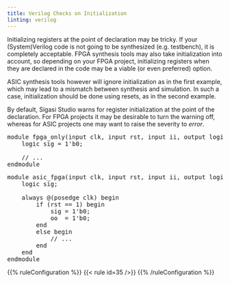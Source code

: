 ```yaml
---
title: Verilog Checks on Initialization
linting: verilog
---
```


Initializing registers at the point of declaration may be tricky. If your (System)Verilog code is not going
to be synthesized (e.g. testbench), it is completely acceptable. FPGA synthesis tools may also take initialization
into account, so depending on your FPGA project, initializing registers when they are declared in the code may be
a viable (or even preferred) option. 

ASIC synthesis tools however will ignore initialization as in the first example, which may lead to a mismatch between
synthesis and simulation. In such a case, initialization should be done using resets, as in the second example.

By default, Sigasi Studio warns for register initialization at the point of the declaration. For FPGA projects
it may be desirable to turn the warning off, whereas for ASIC projects one may want to raise the severity to *error*.


<pre>module fpga_only(input clk, input rst, input ii, <span class="warning">output logic oo = 1'b0</span>);
    <span class="warning">logic sig = 1'b0</span>;

    // ...
endmodule</pre>

<pre>module asic_fpga(input clk, input rst, input ii, output logic oo);
    logic sig;

    always @(posedge clk) begin
        <span class="goodcode">if (rst == 1) begin</span>
            <span class="goodcode">sig = 1'b0;</span>
            <span class="goodcode">oo  = 1'b0;</span>
        <span class="goodcode">end</span>
        else begin
            // ...
        end
    end
endmodule</pre>

{{% ruleConfiguration %}}
{{< rule id=35 />}}
{{% /ruleConfiguration %}}

